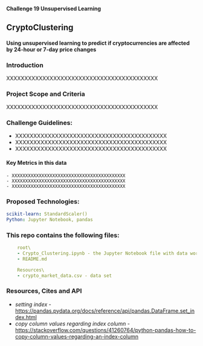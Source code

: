 #### Challenge 19 Unsupervised Learning
## CryptoClustering
#### Using unsupervised learning to predict if cryptocurrencies are affected by 24-hour or 7-day price changes


### Introduction
XXXXXXXXXXXXXXXXXXXXXXXXXXXXXXXXXXXXXXXXXX 


### Project Scope and Criteria
XXXXXXXXXXXXXXXXXXXXXXXXXXXXXXXXXXXXXXXXXX


### Challenge Guidelines:
- XXXXXXXXXXXXXXXXXXXXXXXXXXXXXXXXXXXXXXXXXX
- XXXXXXXXXXXXXXXXXXXXXXXXXXXXXXXXXXXXXXXXXX
- XXXXXXXXXXXXXXXXXXXXXXXXXXXXXXXXXXXXXXXXXX


#### Key Metrics in this data
    - XXXXXXXXXXXXXXXXXXXXXXXXXXXXXXXXXXXXXXXXXX
    - XXXXXXXXXXXXXXXXXXXXXXXXXXXXXXXXXXXXXXXXXX
    - XXXXXXXXXXXXXXXXXXXXXXXXXXXXXXXXXXXXXXXXXX
    

### Proposed Technologies:
```yaml
scikit-learn: StandardScaler()
Python: Jupyter Notebook, pandas
```

### This repo contains the following files:
```yaml
    root\
    - Crypto_Clustering.ipynb - the Jupyter Notebook file with data work
    - README.md

    Resources\
    - crypto_market_data.csv - data set
```



### Resources, Cites and API
- *setting index* - https://pandas.pydata.org/docs/reference/api/pandas.DataFrame.set_index.html
- *copy column values regarding index column* - https://stackoverflow.com/questions/41260764/python-pandas-how-to-copy-column-values-regarding-an-index-column

